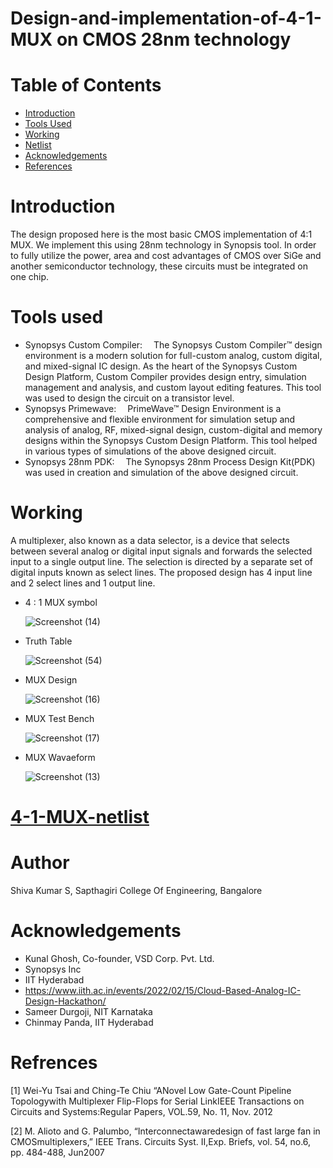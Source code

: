 # Design-and-implementation-of-4-1-MUX on CMOS 28nm technology
# Table of Contents
* [Introduction](https://github.com/Atri21/Design-and-implementation-of-4-1-MUX/blob/main/README.md#introduction)
* [Tools Used](https://github.com/Atri21/Design-and-implementation-of-4-1-MUX/blob/main/README.md#tools-used)
* [Working](https://github.com/Atri21/Design-and-implementation-of-4-1-MUX/blob/main/README.md#working)
* [Netlist](https://github.com/Atri21/Design-and-implementation-of-4-1-MUX/blob/main/README.md#generated-netlist)
* [Acknowledgements](https://github.com/Atri21/Design-and-implementation-of-4-1-MUX/blob/main/README.md#acknowledgements)
* [References](https://github.com/Atri21/Design-and-implementation-of-4-1-MUX/blob/main/README.md#refrences)

# Introduction
The design proposed here is the most basic CMOS implementation of 4:1 MUX. We implement this using 28nm technology in Synopsis tool. In order to fully utilize the power, area and cost advantages of CMOS over SiGe and another semiconductor technology, these circuits must be integrated on one chip. 

# Tools used
* Synopsys Custom Compiler:  The Synopsys Custom Compiler™ design environment is a modern solution for full-custom analog, custom digital, and mixed-signal IC design. As the heart of the Synopsys Custom Design Platform, Custom Compiler provides design entry, simulation management and analysis, and custom layout editing features. This tool was used to design the circuit on a transistor level.
* Synopsys Primewave:  PrimeWave™ Design Environment is a comprehensive and flexible environment for simulation setup and analysis of analog, RF, mixed-signal design, custom-digital and memory designs within the Synopsys Custom Design Platform. This tool helped in various types of simulations of the above designed circuit.
* Synopsys 28nm PDK:  The Synopsys 28nm Process Design Kit(PDK) was used in creation and simulation of the above designed circuit.

# Working
A multiplexer, also known as a data selector, is a device that selects between several analog or digital input signals and forwards the selected input to a single output line. The selection is directed by a separate set of digital inputs known as select lines. The proposed design has 4 input line and 2 select lines and 1 output line.
                                               
* 4 : 1 MUX symbol

     ![Screenshot (14)](https://user-images.githubusercontent.com/99316485/155881919-68b36fb5-d5b0-4aa4-9e6c-29df1e99489a.png)

* Truth Table

    ![Screenshot (54)](https://user-images.githubusercontent.com/99316485/155882011-a33695fa-7a3d-4d68-ab48-5f46255ac4dd.png)

* MUX Design
    
    ![Screenshot (16)](https://user-images.githubusercontent.com/99316485/155882118-b1487bb1-d4ce-49f8-83e8-ebf1cfbc8a3a.png)
    
* MUX Test Bench

    ![Screenshot (17)](https://user-images.githubusercontent.com/99316485/155882187-c344bb9d-8d49-460d-b64b-4a4b0d4c17b5.png)
    
* MUX Wavaeform

    ![Screenshot (13)](https://user-images.githubusercontent.com/99316485/155882299-2ec5050e-c8ed-4ad7-8d2f-be2f79786034.png)

# [4-1-MUX-netlist](https://github.com/Atri21/4-1-MUX-netlist/tree/main#4-1-mux-netlist)

# Author
Shiva Kumar S, Sapthagiri College Of Engineering, Bangalore

# Acknowledgements

* Kunal Ghosh, Co-founder, VSD Corp. Pvt. Ltd.
* Synopsys Inc
* IIT Hyderabad
* https://www.iith.ac.in/events/2022/02/15/Cloud-Based-Analog-IC-Design-Hackathon/
* Sameer Durgoji, NIT Karnataka
* Chinmay Panda, IIT Hyderabad

# Refrences 

[1] Wei-Yu Tsai and Ching-Te Chiu “ANovel Low Gate-Count Pipeline Topologywith Multiplexer Flip-Flops for Serial LinkIEEE Transactions on Circuits and Systems:Regular Papers, VOL.59, No. 11, Nov. 2012

[2] M. Alioto and G. Palumbo, “Interconnectawaredesign of fast large fan in CMOSmultiplexers,” IEEE Trans. Circuits Syst. II,Exp. Briefs, vol. 54, no.6, pp. 484-488, Jun2007
